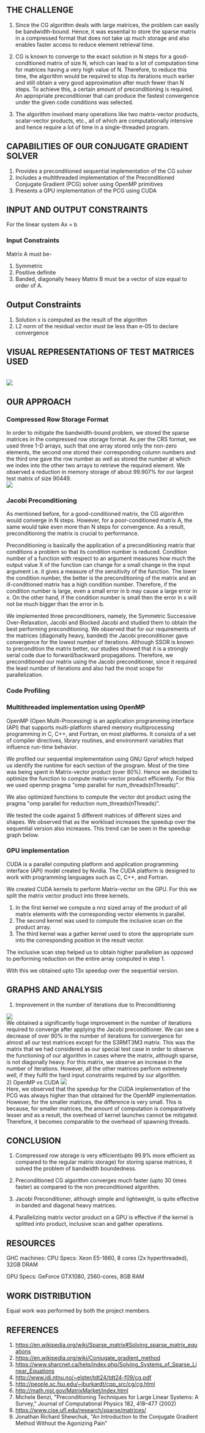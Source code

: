 ## THE CHALLENGE
1) Since the CG algorithm deals with large matrices, the problem can easily be bandwidth-bound. Hence, it was essential to store the sparse matrix in a compressed format that does not take up much storage and also enables faster access to reduce element retrieval time.

2) CG is known to converge to the exact solution in N steps for a good-conditioned matrix of size N, which can lead to a lot of computation time for matrices having a very high value of N. Therefore, to reduce this time, the algorithm would be required to stop its iterations much earlier and still obtain a very good approximation after much fewer than N steps. To achieve this, a certain amount of preconditioning is required. An appropriate preconditioner that can produce the fastest convergence under the given code conditions was selected.

3) The algorithm involved many operations like two matrix-vector products, scalar-vector products, etc., all of which are computationally intensive and hence require a lot of time in a single-threaded program.

## CAPABILITIES OF OUR CONJUGATE GRADIENT SOLVER
1) Provides a preconditioned sequential implementation of the CG solver
2) Includes a multithreaded implementation of the Preconditioned Conjugate Gradient (PCG) solver using OpenMP primitives
3) Presents a GPU implementation of the PCG using CUDA

## INPUT AND OUTPUT CONSTRAINTS
For the linear system Ax = b
### Input Constraints
Matrix A must be-
1) Symmetric
2) Positive definite
3) Banded, diagonally heavy
Matrix B must be a vector of size equal to order of A.
## Output Constraints
1) Solution x is computed as the result of the algorithm
2) L2 norm of the residual vector must be less than e-05 to declare convergence

## VISUAL REPRESENTATIONS OF TEST MATRICES USED
<br>
<img src="https://millenniumfalcon418.github.io/hyperdrive/images/matrices.png"/>

## OUR APPROACH
### Compressed Row Storage Format
In order to mitigate the bandwidth-bound problem, we stored the sparse matrices in the compressed row storage format. As per the CRS format, we used three 1-D arrays, such that one array stored only the non-zero elements, the second one stored their corresponding column numbers and the third one gave the row number as well as stored the number at which we index into the other two arrays to retrieve the required element.
We observed a reduction in memory storage of about 99.907% for our largest test matrix of size 90449.
<br>
<img src="https://millenniumfalcon418.github.io/hyperdrive/images/CRS.png"/>

### Jacobi Preconditioning
As mentioned before, for a good-conditioned matrix, the CG algorithm would converge in N steps. However, for a poor-conditioned matrix A, the same would take even more than N steps for convergence. As a result, preconditioning the matrix is crucial to performance.

Preconditioning is basically the application of a preconditioning matrix that conditions a problem so that its condition number is reduced. Condition number of a function with respect to an argument measures how much the output value X of the function can change for a small change in the input argument i.e. it gives a measure of the sensitivity of the function. The lower the condition number, the better is the preconditioning of the matrix and an ill-conditioned matrix has a high condition number.  Therefore, if the condition number is large, even a small error in b may cause a large error in x. On the other hand, if the condition number is small then the error in x will not be much bigger than the error in b.

We implemented three preconditioners, namely, the Symmetric Successive Over-Relaxation, Jacobi and Blocked Jacobi and studied them to obtain the best performing preconditioning. We observed that for our requirements of the matrices (diagonally heavy, banded) the Jacobi preconditioner gave convergence for the lowest number of iterations. Although SSOR is known to precondition the matrix better, our studies showed that it is a strongly serial code due to forward/backward propagations. Therefore, we preconditioned our matrix using the Jacobi preconditioner, since it required the least number of iterations and also had the most scope for parallelization.

### Code Profiling

### Multithreaded implementation using OpenMP

OpenMP (Open Multi-Processing) is an application programming interface (API) that supports multi-platform shared memory 
multiprocessing programming in C, C++, and Fortran, on most platforms. It consists of a set of compiler directives, 
library routines, and environment variables that influence run-time behavior.

We profiled our sequential implementation using GNU Gprof which helped us identify the runtime for each section of the program.
Most of the time was being spent in Matrix-vector product (over 80%). Hence we decided to optimize the function to compute 
matrix-vector product efficiently. For this we used openmp pragma "omp parallel for num_threads(nThreads)". 

We also optimized functions to compute the vector dot product using the pragma "omp parallel for reduction num_threads(nThreads)".

We tested the code against 5 different matrices of different sizes and shapes. We observed that as the workload increases the 
speedup over the sequential version also increases. This trend can be seen in the speedup graph below.

### GPU implementation

CUDA is a parallel computing platform and application programming interface (API) model created by Nvidia. The CUDA platform is 
designed to work with programming languages such as C, C++, and Fortran.

We created CUDA kernels to perform Matrix-vector on the GPU. For this we split the matrix vector product into three kernels.

1) In the first kernel we compute a nnz sized array of the product of all matrix elements with the corresponding vector elements in parallel.
2) The second kernel was used to compute the inclusive scan on the product array.
3) The third kernel was a gather kernel used to store the appropriate sum into the corresponding position in the result vector.

The inclusive scan step helped us to obtain higher parallelism as opposed to performing reduction on the entire array computed
in step 1.

With this we obtained upto 13x speedup over the sequential version.

## GRAPHS AND ANALYSIS
1) Improvement in the number of iterations due to Preconditioning
<img src="https://millenniumfalcon418.github.io/hyperdrive/images/nIters.png"/>
<br>
We obtained a significantly huge improvement in the number of iterations required to converge after applying the Jacobi preconditioner. We can see a decrease of over 90% in the number of iterations for convergence for almost all our test matrices except for the S3RMT3M3 matrix. This was the matrix that we had considered as our special test case in order to observe the functioning of our algorithm in cases where the matrix, although sparse, is not diagonally heavy. For this matrix, we observe an increase in the number of iterations. However, all the other matrices perform extremely well, if they fulfil the hard input constraints required by our algorithm. 
<br>
2) OpenMP vs CUDA
<img src="https://millenniumfalcon418.github.io/hyperdrive/images/speedup.png"/>
<br>
Here, we observed that the speedup for the CUDA implementation of the PCG was always higher than that obtained for the OpenMP implementation. However, for the smaller matrices, the difference is very small. This is because, for smaller matrices, the amount of computation is comparatively lesser and as a result, the overhead of kernel launches cannot be mitigated. Therefore, it becomes comparable to the overhead of spawning threads.

## CONCLUSION

1) Compressed row storage is very efficient(upto 99.9% more efficient as compared to the regular matrix storage) for storing sparse matrices, it solved the problem of bandwidth boundedness.

2) Preconditioned CG algorithm converges much faster (upto 30 times faster) as compared to the non preconditioned algorithm.

3) Jacobi Preconditioner, although simple and lightweight, is quite effective in banded and diagonal heavy matrices.

4) Parallelizing matrix vector product on a GPU is effective if the kernel is splitted into product, inclusive scan and gather operations.

## RESOURCES
GHC machines:
CPU Specs: Xeon E5-1660, 8 cores (2x hyperthreaded), 32GB DRAM

GPU Specs: GeForce GTX1080, 2560-cores, 8GB RAM

## WORK DISTRIBUTION
Equal work was performed by both the project members.

## REFERENCES
1. https://en.wikipedia.org/wiki/Sparse_matrix#Solving_sparse_matrix_equations
2. https://en.wikipedia.org/wiki/Conjugate_gradient_method
3. https://www.sharcnet.ca/help/index.php/Solving_Systems_of_Sparse_Linear_Equations
4. http://www.idi.ntnu.no/~elster/tdt24/tdt24-f09/cg.pdf
5. http://people.sc.fsu.edu/~jburkardt/cpp_src/cg/cg.html
6. http://math.nist.gov/MatrixMarket/index.html
7. Michele Benzi, "Preconditioning Techniques for Large Linear Systems: A Survey," Journal of Computational Physics 182, 418–477 (2002)
8. https://www.cise.ufl.edu/research/sparse/matrices/
9. Jonathan Richard Shewchuk, "An Introduction to the Conjugate Gradient Method Without the Agonizing Pain" 
